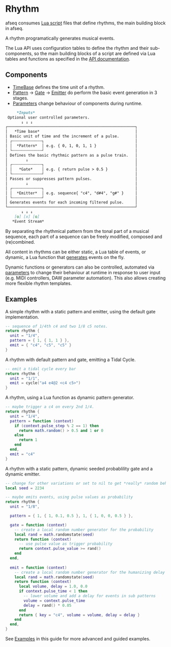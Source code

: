 # Rhythm 

afseq consumes [Lua script](https://www.lua.org/) files that define rhythms, the main building block in afseq.

A rhythm programatically generates musical events. 

The Lua API uses configuration tables to define the rhythm and their sub-components, so the main building blocks of a script are defined via Lua tables and functions as specified in the [API documentation](../API/).


## Components

- [TimeBase](./timebase.md) defines the time unit of a rhythm.
- [Pattern](./pattern.md) -> [Gate](./gate.md) -> [Emitter](./emitter.md) do perform the basic event generation in 3 stages.
- [Parameters](./parameters.md) change behaviour of components during runtime.

```md
     *Inputs*
 Optional user controlled parameters.
       ↓ ↓ ↓
┌────────────────────────────────────────────────────────┐ 
│   *Time base*                                          │
│ Basic unit of time and the increment of a pulse.       │
│ ┌┄┄┄┄┄┄┄┄┄┄┄┄┄┐                                        │
│ │  *Pattern*  │ e.g. { 0, 1, 0, 1, 1 }                 │
│ └┄┄┄┄┄┄┄┄┄┄┄┄┄┘                                        │
│ Defines the basic rhythmic pattern as a pulse train.   │
│        ↓                                               │
│ ┌┄┄┄┄┄┄┄┄┄┄┄┄┄┐                                        │
│ │   *Gate*    │ e.g. { return pulse > 0.5 }            │
│ └┄┄┄┄┄┄┄┄┄┄┄┄┄┘                                        │
│ Passes or suppresses pattern pulses.                   │
│        ↓                                               │
│ ┌┄┄┄┄┄┄┄┄┄┄┄┄┄┐                                        │
│ │  *Emitter*  │ e.g. sequence{ "c4", "d#4", "g#" }     │
│ └┄┄┄┄┄┄┄┄┄┄┄┄┄┘                                        │
│ Generates events for each incoming filtered pulse.     │
└────────────────────────────────────────────────────────┘
       ↓ ↓ ↓
    [o] [x] [o] 
   *Event Stream*
```

By separating the rhythmical pattern from the tonal part of a musical sequence, each part of a sequence can be freely modified, composed and (re)combined.

All content in rhythms can be either static, a Lua table of events, or dynamic, a Lua function that [generates](../extras/generators.md) events on the fly. 

Dynamic functions or generators can also be controlled, automated via [parameters](./parameters.md) to change their behaviour at runtime in response to user input (e.g. MIDI controllers, DAW parameter automation). This also allows creating more flexible rhythm templates. 


## Examples

A simple rhythm with a static pattern and emitter, using the default gate implementation.

```lua
-- sequence of 1/4th c4 and two 1/8 c5 notes.
return rhythm {
  unit = "1/4",
  pattern = { 1, { 1, 1 } },
  emit = { "c4", "c5", "c5" }
}
```

A rhythm with default pattern and gate, emitting a Tidal Cycle.

```lua
-- emit a tidal cycle every bar
return rhythm {
  unit = "1/1",
  emit = cycle("a4 e4@2 <c4 c5>")
}
```

A rhythm, using a Lua function as dynamic pattern generator.

```lua
-- maybe trigger a c4 on every 2nd 1/4.
return rhythm {
  unit = "1/4",
  pattern = function (context) 
    if (context.pulse_step % 2 == 1) then
      return math.random() > 0.5 and 1 or 0
    else
      return 1
    end 
  end,
  emit = "c4"
}
```

A rhythm with a static pattern, dynamic seeded probablility gate and a dynamic emitter.

```lua
-- change for other variations or set to nil to get *really* random behavior 
local seed = 2234

-- maybe emits events, using pulse values as probability
return rhythm {
  unit = "1/8",

  pattern = { 1, { 1, 0.1, 0.5 }, 1, { 1, 0, 0, 0.5 } },

  gate = function (context)
    -- create a local random number generator for the probability
    local rand = math.randomstate(seed)
    return function (context)
      -- use pulse value as trigger probability
      return context.pulse_value >= rand() 
    end
  end,
  
  emit = function (context)
    -- create a local random number generator for the humanizing delay
    local rand = math.randomstate(seed)
    return function (context)
      local volume, delay = 1.0, 0.0
      if context.pulse_time < 1 then
        -- lower volume and add a delay for events in sub patterns
        volume = context.pulse_time
        delay = rand() * 0.05
      end
      return { key = "c4", volume = volume, delay = delay }
    end
  end,
}
```

See [Examples](../examples/README.md) in this guide for more advanced and guided examples.
